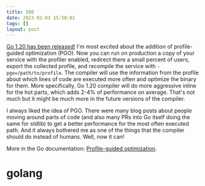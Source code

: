 ```yaml
---
title: 580
date: 2023-02-03 15:58:01
tags: []
layout: post
---
```


[Go 1.20 has been released!](https://go.dev/doc/go1.20) I'm most excited about the addition of profile-guided optimization (PGO). Now you can run on production a copy of your service with the profiler enabled, redirect there a small percent of users, export the collected profile, and recompile the service with `-pgo=/path/to/profile`. The compiler will use the information from the profile about which lines of code are executed more often and optimize the binary for them. More specifically, Go 1.20 compiler will do more aggressive inline for the hot parts, which adds 2-4% of performance on average. That's not much but it might be much more in the future versions of the compiler.

I always liked the idea of PGO. There were many blog posts about people moving around parts of code (and also many PRs into Go itself doing the same for stdlib) to get a better performance for the most often executed path. And it always bothered me as one of the things that the compiler should do instead of humans. Well, now it can!

More in the Go documentation: [Profile-guided optimization](https://go.dev/doc/pgo).

# golang
